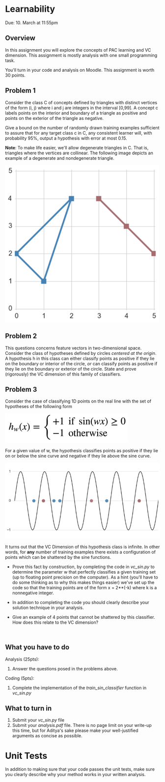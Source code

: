 Learnability
=

Due: 10. March at 11:55pm 

Overview
--------
In this assignment you will explore the concepts of PAC learning and VC dimension.  This assignment is mostly 
analysis with one small programming task. 

You'll turn in your code and analysis on Moodle.  This assignment is worth 30
points.

Problem 1
---

Consider the class C of concepts defined by triangles with distinct vertices of the form (i, j) where i and j 
are integers in the interval [0,99].  A concept c labels points on the interior and boundary of a triangle 
as positive and points on the exterior of the triangle as negative. 

Give a bound on the number of randomly drawn training examples sufficient to assure that for any target class
c in C, any consistent learner will, with probability 95%, output a hypothesis with error at most 0.15.  

**Note**: To make life easier, we'll allow degenerate triangles in C.  That is, triangles where the vertices
are collinear.  The following image depicts an example of a degenerate and nondegenerate triangle. 


<img src="figs/triangles.png" width="500">



Problem 2
---

This questions concerns feature vectors in two-dimensional space.  Consider the class of hypotheses defined by circles _centered at the origin_.  A hypothesis h in this class can either classify points as positive if they lie on the boundary or interior of the circle,  _or_ can classify points as positive if they lie on the boundary or exterior of the circle. State and prove (rigorously) the VC dimension of this family of classifiers.


Problem 3
---

Consider the case of classifying 1D points on the real line with the set of hypotheses of the following form  

<img src="figs/sin_h.png" width="400">

For a given value of w, the hypothesis classifies points as positive if they lie on or below the sine curve 
and negative if they lie above the sine curve. 

<img src="figs/sine2.png" width="900">

It turns out that the VC Dimension of this hypothesis class is infinite.  In other words, for **any** number
of training examples there exists a configuration of points which can be shattered by the sine functions.  


- Prove this fact by construction, by completing the code in *vc_sin.py* to determine the parameter
w that perfectly classifies a given training set (up to floating point precision on the computer).  As a hint (you'll have to do some thinking as to why this makes things easier) we've set up the code so that the training points are of the form x = 2**(-k) where k is a nonnegative integer. 

- In addition to completing the code you should clearly describe your 
solution technique in your analysis.  

- Give an example of 4 points that cannot be shattered by this classifier.  How does this relate to the VC dimension? 

<br>

What you have to do
----


Analysis (25pts):

1.  Answer the questions posed in the problems above.   

Coding (5pts):

1.  Complete the implementation of the *train_sin_classifier* function in *vc_sin.py* 


What to turn in
-

1.  Submit your *vc_sin.py* file
1.  Submit your _analysis.pdf_ file.  There is no page limit on your write-up this time, but for Aditya's sake please make your 
well-justified arguments as concise as possible. 


Unit Tests
=

In addition to making sure that your code passes the unit tests, make sure you clearly describe why your method works in your written analysis. 




